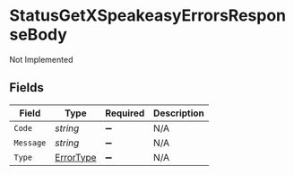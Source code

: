 # StatusGetXSpeakeasyErrorsResponseBody

Not Implemented


## Fields

| Field                                         | Type                                          | Required                                      | Description                                   |
| --------------------------------------------- | --------------------------------------------- | --------------------------------------------- | --------------------------------------------- |
| `Code`                                        | *string*                                      | :heavy_minus_sign:                            | N/A                                           |
| `Message`                                     | *string*                                      | :heavy_minus_sign:                            | N/A                                           |
| `Type`                                        | [ErrorType](../../Models/Shared/ErrorType.md) | :heavy_minus_sign:                            | N/A                                           |